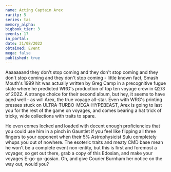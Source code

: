 ```yaml
---
name: Acting Captain Arex
rarity: 5
series: tas
memory_alpha:
bigbook_tier: 3
events: 17
in_portal:
date: 31/08/2022
obtained: Event
mega: false
published: true
---
```


Aaaaaaand they don't stop coming and they don't stop coming and they don't stop coming and they don't stop coming - little known fact, Smash Mouth's 1999 hit was actually written by Greg Camp in a precognitive fugue state where he predicted WRG's production of top ten voyage crew in Q2/3 of 2022. A strange choice for their second album, but hey, it seems to have aged well - as will Arex, the true voyage all-star. Even with WRG's printing presses stuck on ULTRA-TURBO-MEGA-HYPEBEAST, Arex is going to last you for the rest of the game on voyages, and comes bearing a hat trick of tricky, wide collections with traits to spare. 

He even comes locked and loaded with decent enough proficiencies that you could use him in a pinch in Gauntlet if you feel like flipping all three fingers to your opponent when their 5% Astrophysicist Sulu completely whups you out of nowhere. The esoteric traits and meaty CMD base mean he won't be a complete event non-entity, but this is first and foremost a voyager, so get out there, grab a copy of this Edosian, and make your voyages E-go-go-gosian. Oh, and give Courier Burnham her notice on the way out, would you?
